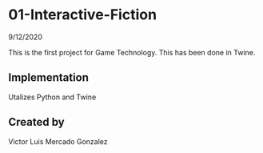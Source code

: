 # 01-Interactive-Fiction

9/12/2020

This is the first project for Game Technology. This has been done in Twine.

## Implementation
Utalizes Python and Twine

## Created by
Victor Luis Mercado Gonzalez
